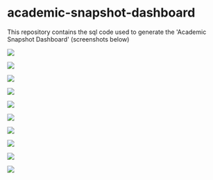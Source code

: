 # academic-snapshot-dashboard

This repository contains the sql code used to generate the 'Academic Snapshot Dashboard' (screenshots below)


![](https://github.com/davidwhitemsm/images/blob/main/Snapshot_-_Academic_Data_Dashboard___Harlem_Link_Charter_School_Page_01.png)

![](https://github.com/davidwhitemsm/images/blob/main/Snapshot_-_Academic_Data_Dashboard___Harlem_Link_Charter_School_Page_02.png)

![](https://github.com/davidwhitemsm/images/blob/main/Snapshot_-_Academic_Data_Dashboard___Harlem_Link_Charter_School_Page_03.png)

![](https://github.com/davidwhitemsm/images/blob/main/Snapshot_-_Academic_Data_Dashboard___Harlem_Link_Charter_School_Page_04.png)

![](https://github.com/davidwhitemsm/images/blob/main/Snapshot_-_Academic_Data_Dashboard___Harlem_Link_Charter_School_Page_05.png)

![](https://github.com/davidwhitemsm/images/blob/main/Snapshot_-_Academic_Data_Dashboard___Harlem_Link_Charter_School_Page_06.png)

![](https://github.com/davidwhitemsm/images/blob/main/Snapshot_-_Academic_Data_Dashboard___Harlem_Link_Charter_School_Page_07.png)

![](https://github.com/davidwhitemsm/images/blob/main/Snapshot_-_Academic_Data_Dashboard___Harlem_Link_Charter_School_Page_08.png)

![](https://github.com/davidwhitemsm/images/blob/main/Snapshot_-_Academic_Data_Dashboard___Harlem_Link_Charter_School_Page_09.png)

![](https://github.com/davidwhitemsm/images/blob/main/Snapshot_-_Academic_Data_Dashboard___Harlem_Link_Charter_School_Page_10.png)
